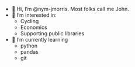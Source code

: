 - 👋 Hi, I’m @nym-jmorris.  Most folks call me John.
- 👀 I’m interested in:
  - Cycling
  - Economics
  - Supporting public libraries
- 🌱 I’m currently learning
  - python
  - pandas
  - git

<!---
nym-jmorris/nym-jmorris is a ✨ special ✨ repository because its `README.md` (this file) appears on your GitHub profile.
You can click the Preview link to take a look at your changes.
--->
